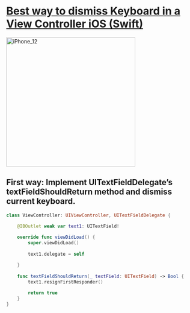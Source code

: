 # **[Best way to dismiss Keyboard in a View Controller iOS (Swift)](https://kaushalelsewhere.medium.com/how-to-dismiss-keyboard-in-a-view-controller-of-ios-3b1bfe973ad1)**

<img width="343" alt="iPhone_12" src="https://user-images.githubusercontent.com/47273077/145735938-08450608-86fa-420f-b304-50c429c18438.png">

## First way: Implement UITextFieldDelegate’s textFieldShouldReturn method and dismiss current keyboard.

```swift
class ViewController: UIViewController, UITextFieldDelegate {

    @IBOutlet weak var text1: UITextField!
    
    override func viewDidLoad() {
        super.viewDidLoad()
        
        text1.delegate = self

    }
    
    func textFieldShouldReturn(_ textField: UITextField) -> Bool {
        text1.resignFirstResponder()
        
        return true
    }
}
```
